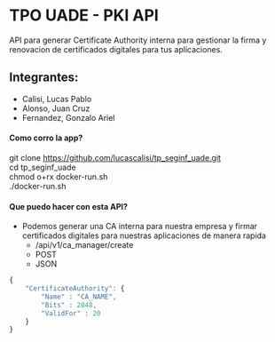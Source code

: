 # TPO UADE - PKI API
API para generar Certificate Authority interna para gestionar la firma y renovacion de certificados digitales para tus aplicaciones.

## Integrantes:
  * Calisi, Lucas Pablo 
  * Alonso, Juan Cruz
  * Fernandez, Gonzalo Ariel




#### Como corro la app?

git clone https://github.com/lucascalisi/tp_seginf_uade.git <br/>
cd tp_seginf_uade <br/>
chmod o+rx docker-run.sh <br/>
./docker-run.sh <br/>


#### Que puedo hacer con esta API?

* Podemos generar una CA interna para nuestra empresa y firmar certificados digitales para nuestras aplicaciones de manera rapida
  * /api/v1/ca_manager/create <br>
  * POST
  * JSON
```javascript
{
	"CertificateAuthority": {
		"Name" : "CA_NAME",
		"Bits" : 2048,
		"ValidFor" : 20
	}
}
```
